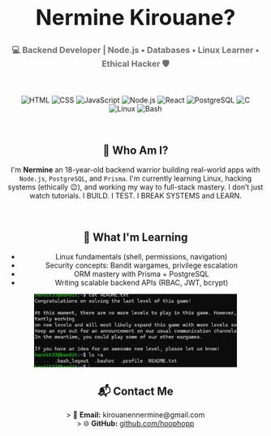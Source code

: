 <!-- PROFILE HEADER -->
<h1 align="center" style="font-size: 3em;"> Nermine Kirouane? </h1>
<h3 align="center" style="color: #6e6e6e;">
  💻 Backend Developer | Node.js • Databases • Linux Learner • Ethical Hacker 🛡️
</h3>

<br />

<!-- TECH STACK ICONS -->
<p align="center">
  <!-- HTML -->
  <img src="https://cdn.jsdelivr.net/gh/devicons/devicon/icons/html5/html5-original.svg" height="40" alt="HTML" />
  
  <!-- CSS -->
  <img src="https://cdn.jsdelivr.net/gh/devicons/devicon/icons/css3/css3-original.svg" height="40" alt="CSS" />
  
  <!-- JavaScript -->
  <img src="https://cdn.jsdelivr.net/gh/devicons/devicon/icons/javascript/javascript-original.svg" height="40" alt="JavaScript" />

  <!-- Node.js -->
  <img src="https://cdn.jsdelivr.net/gh/devicons/devicon/icons/nodejs/nodejs-original.svg" height="40" alt="Node.js" />

  <!-- React -->
  <img src="https://cdn.jsdelivr.net/gh/devicons/devicon/icons/react/react-original.svg" height="40" alt="React" />


  <!-- PostgreSQL -->
  <img src="https://cdn.jsdelivr.net/gh/devicons/devicon/icons/postgresql/postgresql-original.svg" height="40" alt="PostgreSQL" />

  <!-- C Language -->
  <img src="https://cdn.jsdelivr.net/gh/devicons/devicon/icons/c/c-original.svg" height="40" alt="C" />

  <!-- Linux -->
  <img src="https://cdn.jsdelivr.net/gh/devicons/devicon/icons/linux/linux-original.svg" height="40" alt="Linux" />

  <!-- Bash / CLI / .env -->
  <img src="https://cdn.jsdelivr.net/gh/devicons/devicon/icons/bash/bash-original.svg" height="40" alt="Bash" />

</p>

<br />

<!-- ABOUT ME -->
<h2 align="center">📌 Who Am I?</h2>

<p align="center">
  I'm <strong>Nermine</strong>  an 18-year-old backend warrior building real-world apps with <code>Node.js</code>, <code>PostgreSQL</code>, and <code>Prisma</code>.  
  I'm currently learning Linux, hacking systems (ethically 😉), and working my way to full-stack mastery.  
  I don’t just watch tutorials. I BUILD. I TEST. I BREAK SYSTEMS and LEARN.
</p>

<br />

<!-- CURRENT FOCUS -->
<h2 align="center">🧠 What I'm Learning</h2>

<ul align="center">
  <li>Linux fundamentals (shell, permissions, navigation)</li>
  <li>Security concepts: Bandit wargames, privilege escalation</li>
  <li>ORM mastery with Prisma + PostgreSQL</li>
  <li>Writing scalable backend APIs (RBAC, JWT, bcrypt)</li>
</ul>

<p align="center">
  <img src="my-screenshot.png" width="400">
</p>


<!-- CONTACT -->
<h2 align="center">📬 Contact Me</h2>

<p align="center">
  > 💌 <strong>Email:</strong> kirouanennermine@gmail.com  
  <br />
  > 🌐 <strong>GitHub:</strong> <a href="https://github.com/hoophopp" target="_blank">github.com/hoophopp</a>
</p>

<!---
hoophopp/hoophopp is a ✨ special ✨ repository because its `README.md` (this file) appears on your GitHub profile.
You can click the Preview link to take a look at your changes.
--->

